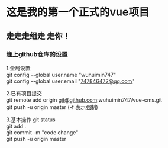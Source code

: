 # 这是我的第一个正式的vue项目
##  走走走组走  走你！

### 连上github仓库的设置
1.全局设置<br>
git config --global user.name "wuhuimin747" <br>
git config --global user.email "747846472@qq.com"<br>

2.已有项目提交<br>
git remote add origin git@github.com:wuhuimin747/vue-cms.git<br>
git push -u origin master  (-f 表示强制)

3.基本操作
git status<br>
git add .<br>
git commit -m "code change"<br>
git push -u origin master<br>



